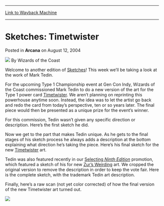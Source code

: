 
---
[Link to Wayback Machine](https://web.archive.org/web/20211016040148/https://magic.wizards.com/en/articles/archive/arcana/sketches-timetwister-2004-08-12)

[_metadata_:author]:- "Wizards of the Coast"
[_metadata_:description]:- "Welcome to another edition of Sketches! This week we’ll be taking a look at the work of Mark Tedin.For the upcoming Type 1 Championship event at Gen Con Indy, Wizards of the Coast commissioned Mark Tedin to do a new version of the art for the Type 1 power card Timetwister. We aren’t planning on reprinting this powerhouse anytime soon. Instead, the idea was to let the artist go"
[_metadata_:generator]:- "Drupal 7 (http://drupal.org)"
[_metadata_:node]:- "607311"
[_metadata_:publish_date]:- "2004-08-12"
[_metadata_:source]:- "div-main-content"
[_metadata_:title]:- "Sketches: Timetwister"
[_metadata_:wayback_capture_timestamp]:- "2021-10-16 04:01:48"
[_metadata_:wayback_raw_url]:- "https://web.archive.org/web/20211016040148id_/https://magic.wizards.com/en/articles/archive/arcana/sketches-timetwister-2004-08-12"
[_metadata_:wayback_url]:- "https://magic.wizards.com/en/articles/archive/arcana/sketches-timetwister-2004-08-12"
---


Sketches: Timetwister
=====================



 Posted in **Arcana**
 on August 12, 2004 






![](https://media.magic.wizards.com/styles/auth_small/public/images/person/wizards_author.jpg)
By Wizards of the Coast











Welcome to another edition of [Sketches](http://archive.wizards.com/Magic/Magazine/Article.aspx?x=mtgcom/fullarchive&tablefilter=sketches:)! This week we’ll be taking a look at the work of Mark Tedin.

For the upcoming Type 1 Championship event at Gen Con Indy, Wizards of the Coast commissioned Mark Tedin to do a new version of the art for the Type 1 power card [Timetwister](https://gatherer.wizards.com/Pages/Card/Details.aspx?name=Timetwister). We aren’t planning on reprinting this powerhouse anytime soon. Instead, the idea was to let the artist go back and redo the card from today’s perspective, ten or so years later. The final piece would then be presented as a unique prize for the event’s winner. 

For this commission, Tedin wasn’t given any specific direction or description. Here’s the first sketch he did.

Now we get to the part that makes Tedin unique. As he gets to the final stages of his sketch process he always adds a description at the bottom explaining what direction he’s taking the piece. Here’s his final sketch for the new [Timetwister](https://gatherer.wizards.com/Pages/Card/Details.aspx?name=Timetwister) art.

Tedin was also featured recently in our [Selecting *Ninth Edition*](http://archive.wizards.com/Magic/Magazine/Article.aspx?x=mtgcom/selecting9e/home) promotion, which featured a sketch of his for new [Zur’s Weirding](https://gatherer.wizards.com/Pages/Card/Details.aspx?name=Zur%E2%80%99s+Weirding) art. We cropped the original version to remove the description in order to keep the vote fair. Here is the complete sketch, with the trademark Tedin art description.

Finally, here’s a raw scan (not yet color corrected) of how the final version of the new Timetwister art turned out. 

![](https://media.magic.wizards.com/image_legacy_migration/sideboard/images/natbel04/081204Arcana.jpg)





